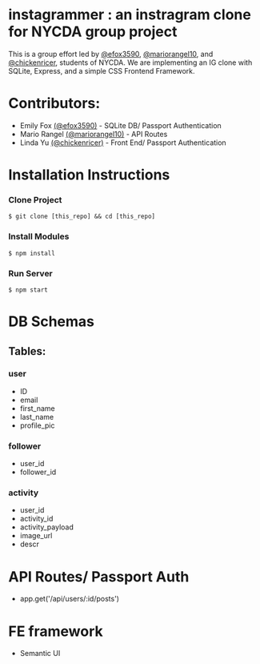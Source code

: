 # instagrammer : an instragram clone for NYCDA group project
This is a group effort led by [@efox3590](https://github.com/efox3590), [@mariorangel10](https://github.com/mariorangel10), and [@chickenricer](https://github.com/chickenricer), students of NYCDA. We are implementing an IG clone with SQLite, Express, and a simple CSS Frontend Framework.

# Contributors:
+ Emily Fox [(@efox3590)](https://github.com/efox3590) - SQLite DB/ Passport Authentication
+ Mario Rangel [(@mariorangel10)](https://github.com/mariorangel10) - API Routes
+ Linda Yu [(@chickenricer)](https://github.com/chickenricer) - Front End/ Passport Authentication

# Installation Instructions
### Clone Project
```
$ git clone [this_repo] && cd [this_repo]
```

### Install Modules
```
$ npm install 
```
### Run Server
```
$ npm start
```

# DB Schemas
## Tables:
### user
* ID
* email
* first_name
* last_name
* profile_pic

### follower
* user_id
* follower_id

### activity 
* user_id
* activity_id
* activity_payload
* image_url
* descr
  
# API Routes/ Passport Auth
* app.get('/api/users/:id/posts')

# FE framework
* Semantic UI
